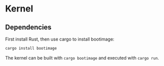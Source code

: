 # Kernel

## Dependencies

First install Rust, then use cargo to install bootimage:

```sh
cargo install bootimage
```

The kernel can be built with `cargo bootimage` and executed with `cargo run`.


